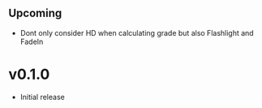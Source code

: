 ## Upcoming

- Dont only consider HD when calculating grade but also Flashlight and FadeIn

# v0.1.0

- Initial release